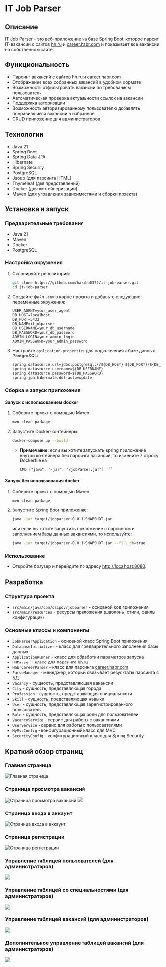 # IT Job Parser

## Описание

IT Job Parser - это веб-приложение на базе Spring Boot, которое парсит IT-вакансии с сайтов [hh.ru](https://hh.ru) и [career.habr.com](https://career.habr.com) и показывает все вакансии на собственном сайте.

## Функциональность

- Парсинг вакансий с сайтов hh.ru и career.habr.com
- Отображение всех собранных вакансий в удобном формате
- Возможности отфильтровать вакансии по требованиям пользователи
- Автоматическая проверка актуальности ссылок на вакансии
- Поддержка авторизации
- Возможность авторизированному пользователю добавлять понравившиеся вакансии в избранное 
- CRUD приложение для администраторов

## Технологии

- Java 21
- Spring Boot
- Spring Data JPA
- Hibernate
- Spring Security
- PostgreSQL
- Jsoup (для парсинга HTML)
- Thymeleaf (для представлений)
- Docker (для контейнеризации)
- Maven (для управления зависимостями и сборки проекта)

## Установка и запуск

### Предварительные требования

- Java 21
- Maven
- Docker
- PostgreSQL

### Настройка окружения

1. Склонируйте репозиторий:

    ```bash
    git clone https://github.com/haribo0372/it-job-parser.git
    cd it-job-parser
    ```

2. Создайте файл `.env` в корне проекта и добавьте следующие переменные окружения:

    ```env
    USER_AGENT=your_user_agent
    DB_HOST=localhost
    DB_PORT=5432
    DB_NAME=itjobparser
    DB_USERNAME=your_db_username
    DB_PASSWORD=your_db_password
    ADMIN_LOGIN=your_admin_login
    ADMIN_PASSWORD=your_admin_password
    ```

3. Настройте `application.properties` для подключения к базе данных PostgreSQL:

    ```properties
    spring.datasource.url=jdbc:postgresql://${DB_HOST}:${DB_PORT}/${DB_NAME}
    spring.datasource.username=${DB_USERNAME}
    spring.datasource.password=${DB_PASSWORD}
    spring.jpa.hibernate.ddl-auto=update
    ```

### Сборка и запуск приложения

#### Запуск с использованием docker

1. Соберите проект с помощью Maven:

    ```bash
    mvn clean package
    ```

2. Запустите Docker-контейнеры:

    ```bash
    docker-compose up --build
    ```
   * **Примечание**: если вы хотите запускать spring приложение внутри контейнера без парсинга вакансий, то измените 7 строку Dockerfile на
     ```
     CMD ["java", "-jar", "/jobParser.jar"] ```
#### Запуск без использования docker
1. Соберите проект с помощью Maven:

    ```bash
    mvn clean package
    ```

2. Запустите Spring Boot приложение:

    ```bash
    java -jar target/jobparser-0.0.1-SNAPSHOT.jar
    ```
   или если вы хотите запустить приложение с парсингом и заполнением базы данных вакансиями, то используйте:
    ```bash
    java -jar target/jobparser-0.0.1-SNAPSHOT.jar --fill_db=true
    ```

### Использование

- Откройте браузер и перейдите по адресу [http://localhost:8080](http://localhost:8080).

## Разработка

### Структура проекта

- `src/main/java/com/osipov/jobparser` - основной код приложения
- `src/main/resources` - ресурсы приложения (шаблоны, стили, файлы конфигурации)

### Основные классы и компоненты

- `JobParserApplication` - основной класс Spring Boot приложения
- `DatabaseInitializer` - класс для предварительного заполнения базы данных
- `ApplicationRunner` - класс для обработки параметров запуска
- `HHParser` - класс для парсинга [hh.ru](https://hh.ru)
- `HabrCareerParser` - класс для парсинга [career.habr.com](https://career.habr.com)
- `ParseManager` - менеджер, который связывает результаты парсинга с БД
- `Vacancy` - сущность, представляющая вакансии
- `City` - сущность, представляющая города
- `Profession` - сущность, представляющая спициальности
- `Skill` - сущность, представляющая навыки
- `User` - сущность, представляющая зарегистрированного пользователя
- `Role` - сущность, представляющая роли для пользователей
- `VacancyService` - сервис для работы с вакансиями
- `UserService` - сервис для работы с пользователями
- `MyMvcConfig` - конфигурационный класс для MVC
- `SecurityConfig` - конфигурационный класс для Spring Security

## Краткий обзор страниц

### Главная страница
![Главная страница](images/main.png)

### Страница просмотра вакансий
![Страница просмотра вакансий](images/search1.png)
![](images/search2.png)

### Страница входа в аккаунт
![Страница входа в аккаунт](images/login.png)

### Страница регистрации
![Страница регистрации](images/registration.png)

### Управление таблицей пользователей (для администраторов)
![](images/admin/users.png)

### Управление таблицей со специальностями (для администраторов)
![](images/admin/profession.png)

### Управление таблицей вакансий (для администраторов)
![](images/admin/vacancies.png)

### Дополнительное управление таблицей вакансий (для администраторов)
![](images/admin/fill_db.png)


